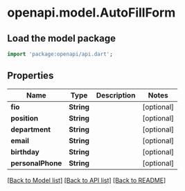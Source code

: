 # openapi.model.AutoFillForm

## Load the model package
```dart
import 'package:openapi/api.dart';
```

## Properties
Name | Type | Description | Notes
------------ | ------------- | ------------- | -------------
**fio** | **String** |  | [optional] 
**position** | **String** |  | [optional] 
**department** | **String** |  | [optional] 
**email** | **String** |  | [optional] 
**birthday** | **String** |  | [optional] 
**personalPhone** | **String** |  | [optional] 

[[Back to Model list]](../README.md#documentation-for-models) [[Back to API list]](../README.md#documentation-for-api-endpoints) [[Back to README]](../README.md)


